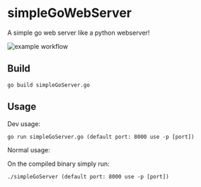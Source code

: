 # simpleGoWebServer
A simple go web server like a python webserver!

![example workflow](https://github.com/delta549/simpleGoWebServer/actions/workflows/main.yml/badge.svg)

## Build

```
go build simpleGoServer.go
```
## Usage

Dev usage:

```
go run simpleGoServer.go (default port: 8000 use -p [port])
```

Normal usage:

On the compiled binary simply run:

```
./simpleGoServer (default port: 8000 use -p [port])
```